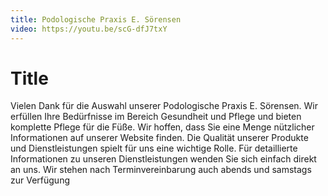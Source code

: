 ```yaml
---
title: Podologische Praxis E. Sörensen
video: https://youtu.be/scG-dfJ7txY
---
```


# Title 

Vielen Dank für die Auswahl unserer Podologische Praxis E. Sörensen. Wir
erfüllen Ihre Bedürfnisse im Bereich Gesundheit und Pflege und bieten
komplette Pflege für die Füße. Wir hoffen, dass Sie eine Menge
nützlicher Informationen auf unserer Website finden. Die Qualität
unserer Produkte und Dienstleistungen spielt für uns eine wichtige
Rolle. Für detaillierte Informationen zu unseren Dienstleistungen wenden
Sie sich einfach direkt an uns. Wir stehen nach Terminvereinbarung auch
abends und samstags zur Verfügung

<youtube :src="video"></youtube>
